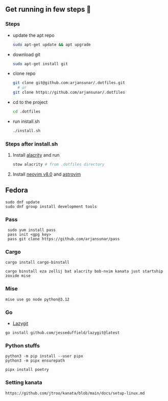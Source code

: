 ## Get running in few steps 🚀

### Steps

- update the apt repo

  ```bash
  sudo apt-get update && apt upgrade
  ```

- download git

  ```bash
  sudo apt-get install git
  ```

- clone repo

  ```bash
  git clone git@github.com:arjansunar/.dotfiles.git
    # or
  git clone https://github.com/arjansunar/.dotfiles
  ```

- cd to the project

  ```bash
  cd .dotfiles
  ```

- run install.sh

  ```bash
  ./install.sh
  ```

### Steps after install.sh

1. Install [alacrity](https://github.com/alacritty/alacritty/blob/master/INSTALL.md) and run

   ```bash
   stow alacrity # from .dotfiles directory
   ```

2. Install [neovim v8.0](https://github.com/neovim/neovim/releases/tag/v0.8.0) and [astrovim](https://astronvim.github.io/)

## Fedora

```
sudo dnf update
sudo dnf group install development tools
```

### Pass

```fish
 sudo yum install pass
 pass init <gpg key>
 pass git clone https://github.com/arjansunar/pass
```

### Cargo

```fish
cargo install cargo-binstall
```

```fish
cargo binstall eza zellij bat alacrity bob-nvim kanata just startship zoxide mise
```

### Mise

```fish
mise use go node python@3.12
```

### Go

- [Lazygit](https://github.com/jesseduffield/lazygit?tab=readme-ov-file#go)

```fish
go install github.com/jesseduffield/lazygit@latest
```

### Python stuffs

```fish
python3 -m pip install --user pipx
python3 -m pipx ensurepath
```

```fish
pipx install poetry
```

### Setting kanata

```
https://github.com/jtroo/kanata/blob/main/docs/setup-linux.md
```
